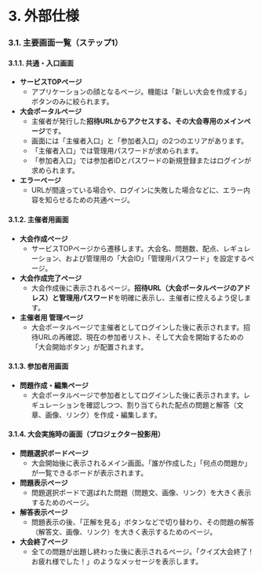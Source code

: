 # 3. 外部仕様

### 3.1. 主要画面一覧（ステップ1）

#### 3.1.1. 共通・入口画面
- **サービスTOPページ**
  - アプリケーションの顔となるページ。機能は「新しい大会を作成する」ボタンのみに絞られます。
- **大会ポータルページ**
  - 主催者が発行した**招待URLからアクセスする、その大会専用のメインページ**です。
  - 画面には「主催者入口」と「参加者入口」の2つのエリアがあります。
  - 「主催者入口」では管理用パスワードが求められます。
  - 「参加者入口」では参加者IDとパスワードの新規登録またはログインが求められます。
- **エラーページ**
  - URLが間違っている場合や、ログインに失敗した場合などに、エラー内容を知らせるための共通ページ。

#### 3.1.2. 主催者用画面
- **大会作成ページ**
  - サービスTOPページから遷移します。大会名、問題数、配点、レギュレーション、および管理用の「大会ID」「管理用パスワード」を設定するページ。
- **大会作成完了ページ**
  - 大会作成後に表示されるページ。**招待URL（大会ポータルページのアドレス）**と**管理用パスワード**を明確に表示し、主催者に控えるよう促します。
- **主催者用 管理ページ**
  - 大会ポータルページで主催者としてログインした後に表示されます。招待URLの再確認、現在の参加者リスト、そして大会を開始するための「大会開始ボタン」が配置されます。

#### 3.1.3. 参加者用画面
- **問題作成・編集ページ**
  - 大会ポータルページで参加者としてログインした後に表示されます。レギュレーションを確認しつつ、割り当てられた配点の問題と解答（文章、画像、リンク）を作成・編集します。

#### 3.1.4. 大会実施時の画面（プロジェクター投影用）
- **問題選択ボードページ**
  - 大会開始後に表示されるメイン画面。「誰が作成した」「何点の問題か」が一覧できるボードが表示されます。
- **問題表示ページ**
  - 問題選択ボードで選ばれた問題（問題文、画像、リンク）を大きく表示するためのページ。
- **解答表示ページ**
  - 問題表示の後、「正解を見る」ボタンなどで切り替わり、その問題の解答（解答文、画像、リンク）を大きく表示するためのページ。
- **大会終了ページ**
  - 全ての問題が出題し終わった後に表示されるページ。「クイズ大会終了！お疲れ様でした！」のようなメッセージを表示します。